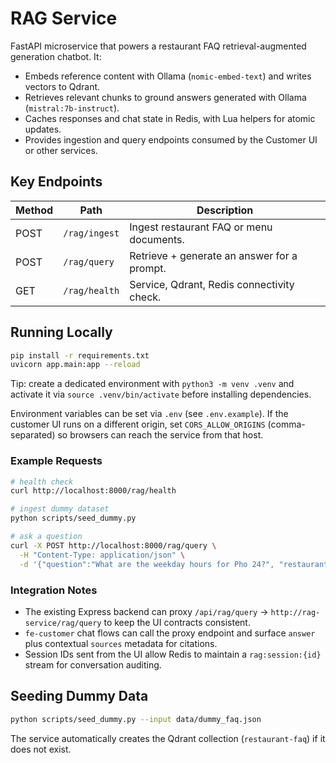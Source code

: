 # RAG Service

FastAPI microservice that powers a restaurant FAQ retrieval-augmented generation chatbot. It:

- Embeds reference content with Ollama (`nomic-embed-text`) and writes vectors to Qdrant.
- Retrieves relevant chunks to ground answers generated with Ollama (`mistral:7b-instruct`).
- Caches responses and chat state in Redis, with Lua helpers for atomic updates.
- Provides ingestion and query endpoints consumed by the Customer UI or other services.

## Key Endpoints

| Method | Path          | Description                                 |
| ------ | ------------- | ------------------------------------------- |
| POST   | `/rag/ingest` | Ingest restaurant FAQ or menu documents.    |
| POST   | `/rag/query`  | Retrieve + generate an answer for a prompt. |
| GET    | `/rag/health` | Service, Qdrant, Redis connectivity check.  |

## Running Locally

```bash
pip install -r requirements.txt
uvicorn app.main:app --reload
```

Tip: create a dedicated environment with `python3 -m venv .venv` and activate it via `source .venv/bin/activate` before installing dependencies.

Environment variables can be set via `.env` (see `.env.example`).
If the customer UI runs on a different origin, set `CORS_ALLOW_ORIGINS` (comma-separated) so browsers can reach the service from that host.

### Example Requests

```bash
# health check
curl http://localhost:8000/rag/health

# ingest dummy dataset
python scripts/seed_dummy.py

# ask a question
curl -X POST http://localhost:8000/rag/query \
  -H "Content-Type: application/json" \
  -d '{"question":"What are the weekday hours for Pho 24?", "restaurant_id":"pho-24"}'
```

### Integration Notes

- The existing Express backend can proxy `/api/rag/query` → `http://rag-service/rag/query` to keep the UI contracts consistent.
- `fe-customer` chat flows can call the proxy endpoint and surface `answer` plus contextual `sources` metadata for citations.
- Session IDs sent from the UI allow Redis to maintain a `rag:session:{id}` stream for conversation auditing.

## Seeding Dummy Data

```bash
python scripts/seed_dummy.py --input data/dummy_faq.json
```

The service automatically creates the Qdrant collection (`restaurant-faq`) if it does not exist.
